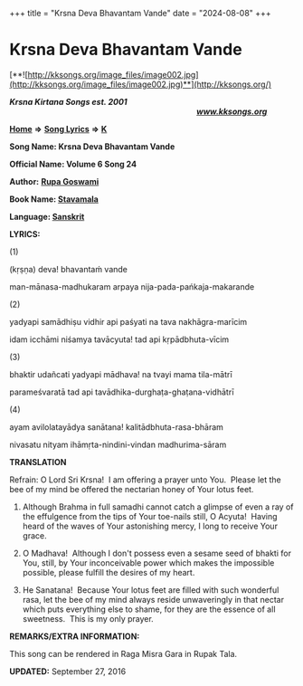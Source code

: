 +++
title = "Krsna Deva Bhavantam Vande"
date = "2024-08-08"
+++

# Krsna Deva Bhavantam Vande
[**![http://kksongs.org/image_files/image002.jpg](http://kksongs.org/image_files/image002.jpg)**](http://kksongs.org/)

**_Krsna Kirtana Songs est. 2001_**                                                                                                                                                **_www.kksongs.org_**

**[Home](http://kksongs.org/)** **⇒** **[Song Lyrics](http://kksongs.org/lyrics.html)** **⇒** **[K](http://kksongs.org/songs/song_k.html)**

**Song Name: Krsna Deva Bhavantam Vande**

**Official Name: Volume 6 Song 24**

**Author:** [**Rupa Goswami**](http://kksongs.org/authors/list/rupa.html)

**Book Name: [Stavamala](http://kksongs.org/authors/literature/stavamala.html)**

**Language: [Sanskrit](http://kksongs.org/language/list/sanskrit.html)**

**LYRICS:**

(1)

(kṛṣṇa) deva! bhavantaḿ vande

man-mānasa-madhukaram arpaya nija-pada-pańkaja-makarande

(2)

yadyapi samādhiṣu vidhir api paśyati na tava nakhāgra-marīcim

idam icchāmi niśamya tavācyuta! tad api kṛpādbhuta-vīcim

(3)

bhaktir udañcati yadyapi mādhava! na tvayi mama tila-mātrī

parameśvaratā tad api tavādhika-durghaṭa-ghaṭana-vidhātrī

(4)

ayam avilolatayādya sanātana! kalitādbhuta-rasa-bhāram

nivasatu nityam ihāmṛta-nindini-vindan madhurima-sāram

**TRANSLATION**

Refrain: O Lord Sri Krsna!  I am offering a prayer unto You.  Please let the bee of my mind be offered the nectarian honey of Your lotus feet.

1) Although Brahma in full samadhi cannot catch a glimpse of even a ray of the effulgence from the tips of Your toe-nails still, O Acyuta!  Having heard of the waves of Your astonishing mercy, I long to receive Your grace.

2) O Madhava!  Although I don't possess even a sesame seed of bhakti for You, still, by Your inconceivable power which makes the impossible possible, please fulfill the desires of my heart.

3) He Sanatana!  Because Your lotus feet are filled with such wonderful rasa, let the bee of my mind always reside unwaveringly in that nectar which puts everything else to shame, for they are the essence of all sweetness.  This is my only prayer.

**REMARKS/EXTRA INFORMATION:**

This song can be rendered in Raga Misra Gara in Rupak Tala.

**UPDATED:** September 27, 2016